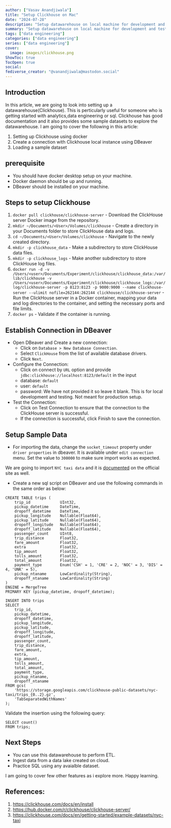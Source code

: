 ```yaml
---
author: ["Vasav Anandjiwala"]
title: "Setup Clickhouse on Mac"
date: "2024-07-28"
description: "Setup datawarehouse on local machine for development and testing"
summary: "Setup datawarehouse on local machine for development and testing"
tags: ["data engineering"]
categories: ["data engineering"]
series: ["data engineering"]
cover:
  image: images/clickhouse.png
ShowToc: true
TocOpen: true
social:
fediverse_creator: "@vanandjiwala@mastodon.social"
---
```


## Introduction

In this article, we are going to look into setting up a datawarehouse(Clickhouse). This is perticularly useful for someone who is getting started with analytics,data engineering or sql. Clickhouse has good documentation and it also provides some sample datasets to explore the datawarehouse. I am going to cover the following in this article:

1. Setting up Clickhouse using docker
2. Create a connection with Clickhouse local instance using DBeaver
3. Loading a sample dataset

## prerequisite

- You should have docker desktop setup on your machine.
- Docker daemon should be up and running.
- DBeaver should be installed on your machine.

## Steps to setup Clickhouse

1. `docker pull clickhouse/clickhouse-server` -
   Download the ClickHouse server Docker image from the repository.
2. `mkdir ~/Documents/<User>/Volumes/clickhouse` - Create a directory in your Documents folder to store ClickHouse data and logs.
3. `cd ~/Documents/<User>/Volumes/clickhouse` - Navigate to the newly created directory.
4. `mkdir -p clickhouse_data` - Make a subdirectory to store ClickHouse data files.
5. `mkdir -p clickhouse_logs` - Make another subdirectory to store ClickHouse log files.
6. `docker run -d -v /Users/<user>/Documents/Experiment/clickhouse/clickhouse_data:/var/lib/clickhouse -v /Users/<user>/Documents/Experiment/clickhouse/clickhouse_logs:/var/log/clickhouse-server -p 8123:8123 -p 9000:9000 --name clickhouse-server --ulimit nofile=262144:262144 clickhouse/clickhouse-server` - Run the ClickHouse server in a Docker container, mapping your data and log directories to the container, and setting the necessary ports and file limits.
7. `docker ps` - Validate if the container is running.

## Establish Connection in DBeaver

- Open DBeaver and Create a new connection:
  - Click on `Database > New Database Connection`.
  - Select `ClickHouse` from the list of available database drivers.
  - Click `Next`.
- Configure the Connection:
  - Click on connect by `URL` option and provide `jdbc:clickhouse://localhost:8123/default` in the input
  - database: `default`
  - user: `default`
  - password: We have not provided it so leave it blank. This is for local development and testing. Not meant for production setup.
- Test the Connection:
  - Click on Test Connection to ensure that the connection to the ClickHouse server is successful.
  - If the connection is successful, click Finish to save the connection.

## Setup Sample Data

- For importing the data, change the `socket_timeout` property under `driver properties` in dbeaver. It is available under `edit connection` menu. Set the value to `300000` to make sure import works as expected.

We are going to import `NYC taxi data` and it is [documented](https://clickhouse.com/docs/en/getting-started/example-datasets/nyc-taxi) on the official site as well.

- Create a new sql script on DBeaver and use the following commands in the same order as below:

```
CREATE TABLE trips (
    trip_id             UInt32,
    pickup_datetime     DateTime,
    dropoff_datetime    DateTime,
    pickup_longitude    Nullable(Float64),
    pickup_latitude     Nullable(Float64),
    dropoff_longitude   Nullable(Float64),
    dropoff_latitude    Nullable(Float64),
    passenger_count     UInt8,
    trip_distance       Float32,
    fare_amount         Float32,
    extra               Float32,
    tip_amount          Float32,
    tolls_amount        Float32,
    total_amount        Float32,
    payment_type        Enum('CSH' = 1, 'CRE' = 2, 'NOC' = 3, 'DIS' = 4, 'UNK' = 5),
    pickup_ntaname      LowCardinality(String),
    dropoff_ntaname     LowCardinality(String)
)
ENGINE = MergeTree
PRIMARY KEY (pickup_datetime, dropoff_datetime);
```

```
INSERT INTO trips
SELECT
    trip_id,
    pickup_datetime,
    dropoff_datetime,
    pickup_longitude,
    pickup_latitude,
    dropoff_longitude,
    dropoff_latitude,
    passenger_count,
    trip_distance,
    fare_amount,
    extra,
    tip_amount,
    tolls_amount,
    total_amount,
    payment_type,
    pickup_ntaname,
    dropoff_ntaname
FROM gcs(
    'https://storage.googleapis.com/clickhouse-public-datasets/nyc-taxi/trips_{0..2}.gz',
    'TabSeparatedWithNames'
);
```

Validate the insertion using the following query:

```
SELECT count()
FROM trips;
```

## Next Steps

- You can use this datawarehouse to perform ETL.
- Ingest data from a data lake created on cloud.
- Practice SQL using any avaialble dataset.

I am going to cover few other features as i explore more. Happy learning.

## References:

1. https://clickhouse.com/docs/en/install
2. https://hub.docker.com/r/clickhouse/clickhouse-server/
3. https://clickhouse.com/docs/en/getting-started/example-datasets/nyc-taxi
